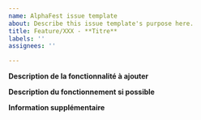 ```yaml
---
name: AlphaFest issue template
about: Describe this issue template's purpose here.
title: Feature/XXX - **Titre**
labels: ''
assignees: ''

---
```


**Description de la fonctionnalité à ajouter**

**Description du fonctionnement si possible**

**Information supplémentaire**
